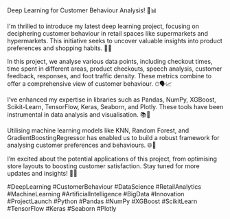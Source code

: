 Deep Learning for Customer Behaviour Analysis! 🧠📊

I'm thrilled to introduce my latest deep learning project, focusing on deciphering customer behaviour in retail spaces like supermarkets and hypermarkets. This initiative seeks to uncover valuable insights into product preferences and shopping habits. 🛒✨

In this project, we analyse various data points, including checkout times, time spent in different areas, product checkouts, speech analysis, customer feedback, responses, and foot traffic density. These metrics combine to offer a comprehensive view of customer behaviour. ⏱🗣📈

I’ve enhanced my expertise in libraries such as Pandas, NumPy, XGBoost, Scikit-Learn, TensorFlow, Keras, Seaborn, and Plotly. These tools have been instrumental in data analysis and visualisation. 📚🔧

Utilising machine learning models like KNN, Random Forest, and GradientBoostingRegressor has enabled us to build a robust framework for analysing customer preferences and behaviours. 🌐🧩

I’m excited about the potential applications of this project, from optimising store layouts to boosting customer satisfaction. Stay tuned for more updates and insights! 🌟🔮

#DeepLearning #CustomerBehaviour #DataScience #RetailAnalytics #MachineLearning #ArtificialIntelligence #BigData #Innovation #ProjectLaunch #Python #Pandas #NumPy #XGBoost #ScikitLearn #TensorFlow #Keras #Seaborn #Plotly
